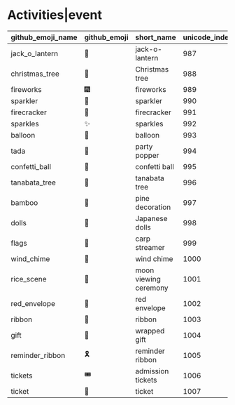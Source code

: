 # Activities|event

|github_emoji_name|github_emoji|short_name|unicode_index|
|---|---|---|---|
|jack_o_lantern|:jack_o_lantern:|jack-o-lantern|987|
|christmas_tree|:christmas_tree:|Christmas tree|988|
|fireworks|:fireworks:|fireworks|989|
|sparkler|:sparkler:|sparkler|990|
|firecracker|:firecracker:|firecracker|991|
|sparkles|:sparkles:|sparkles|992|
|balloon|:balloon:|balloon|993|
|tada|:tada:|party popper|994|
|confetti_ball|:confetti_ball:|confetti ball|995|
|tanabata_tree|:tanabata_tree:|tanabata tree|996|
|bamboo|:bamboo:|pine decoration|997|
|dolls|:dolls:|Japanese dolls|998|
|flags|:flags:|carp streamer|999|
|wind_chime|:wind_chime:|wind chime|1000|
|rice_scene|:rice_scene:|moon viewing ceremony|1001|
|red_envelope|:red_envelope:|red envelope|1002|
|ribbon|:ribbon:|ribbon|1003|
|gift|:gift:|wrapped gift|1004|
|reminder_ribbon|:reminder_ribbon:|reminder ribbon|1005|
|tickets|:tickets:|admission tickets|1006|
|ticket|:ticket:|ticket|1007|
